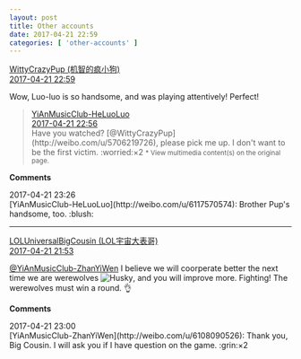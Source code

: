 ```yaml
---
layout: post
title: Other accounts
date: 2017-04-21 22:59
categories: [ 'other-accounts' ]
---
```


<div class="weibo-post-name">
  <a href="http://weibo.com/u/5706219726">WittyCrazyPup (机智的疯小狗)</a>
</div>
<div class="weibo-info">
  <a href="http://weibo.com/5706219726/EFAelwO8x">2017-04-21 22:59</a>
</div>

Wow, Luo-luo is so handsome, and was playing attentively! Perfect!

<!-- more -->

> <div class="weibo-post-name">
>   <a href="http://weibo.com/u/6117570574">YiAnMusicClub-HeLuoLuo</a>
> </div>
> <div class="weibo-info">
>   <a href="http://weibo.com/6117570574/EFAcR40pL">2017-04-21 22:56</a>
> </div>
> Have you watched? [@WittyCrazyPup](http://weibo.com/u/5706219726), please pick me up. I don't want to be the first victim. :worried:×2  
> <small>* View multimedia content(s) on the original page.</small>

**Comments**

<div class="weibo-info">2017-04-21 23:26</div>
[YiAnMusicClub-HeLuoLuo](http://weibo.com/u/6117570574): Brother Pup's handsome, too. :blush:

---

<div class="weibo-post-name">
  <a href="http://weibo.com/yuzhoujieshuo">LOLUniversalBigCousin (LOL宇宙大表哥)</a>
</div>
<div class="weibo-info">
  <a href="http://weibo.com/2340144597/EFzNxnsqg">2017-04-21 21:53</a>
</div>

[@YiAnMusicClub-ZhanYiWen](http://weibo.com/u/6108090526) I believe we will coorperate better the next time we are werewolves ![Husky](http://img.t.sinajs.cn/t4/appstyle/expression/ext/normal/74/moren_hashiqi_org.png), and you will improve more. Fighting! The werewolves must win a round. :ok_hand:

<!-- more -->

**Comments**

<div class="weibo-info">2017-04-21 23:00</div>
[YiAnMusicClub-ZhanYiWen](http://weibo.com/u/6108090526): Thank you, Big Cousin. I will ask you if I have question on the game. :grin:×2
